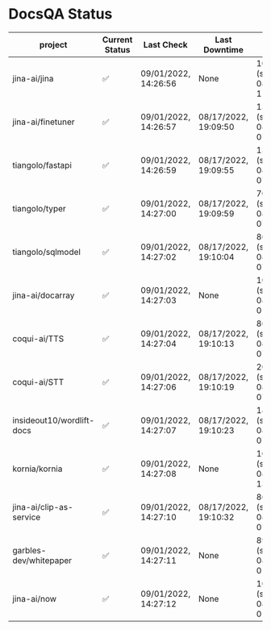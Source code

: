 # DocsQA Status

|         project         |Current Status|     Last Check     |   Last Downtime    |              % Uptime              |
|-------------------------|--------------|--------------------|--------------------|------------------------------------|
|jina-ai/jina             |✅            |09/01/2022, 14:26:56|None                |100.000 (since 08/29/2022, 11:24:14)|
|jina-ai/finetuner        |✅            |09/01/2022, 14:26:57|08/17/2022, 19:09:50|13.169 (since 08/15/2022, 07:09:42) |
|tiangolo/fastapi         |✅            |09/01/2022, 14:26:59|08/17/2022, 19:09:55|13.184 (since 08/15/2022, 07:09:42) |
|tiangolo/typer           |✅            |09/01/2022, 14:27:00|08/17/2022, 19:09:59|70.820 (since 08/15/2022, 07:09:42) |
|tiangolo/sqlmodel        |✅            |09/01/2022, 14:27:02|08/17/2022, 19:10:04|86.505 (since 08/15/2022, 07:09:42) |
|jina-ai/docarray         |✅            |09/01/2022, 14:27:03|None                |100.000 (since 08/24/2022, 01:39:12)|
|coqui-ai/TTS             |✅            |09/01/2022, 14:27:04|08/17/2022, 19:10:13|86.495 (since 08/15/2022, 07:09:42) |
|coqui-ai/STT             |✅            |09/01/2022, 14:27:06|08/17/2022, 19:10:19|208.920 (since 08/15/2022, 07:09:42)|
|insideout10/wordlift-docs|✅            |09/01/2022, 14:27:07|08/17/2022, 19:10:23|183.086 (since 08/15/2022, 07:09:42)|
|kornia/kornia            |✅            |09/01/2022, 14:27:08|None                |100.000 (since 08/30/2022, 13:49:49)|
|jina-ai/clip-as-service  |✅            |09/01/2022, 14:27:10|08/17/2022, 19:10:32|86.528 (since 08/15/2022, 07:09:42) |
|garbles-dev/whitepaper   |✅            |09/01/2022, 14:27:11|None                |89.481 (since 08/24/2022, 01:39:12) |
|jina-ai/now              |✅            |09/01/2022, 14:27:12|None                |100.000 (since 08/24/2022, 01:39:12)|
